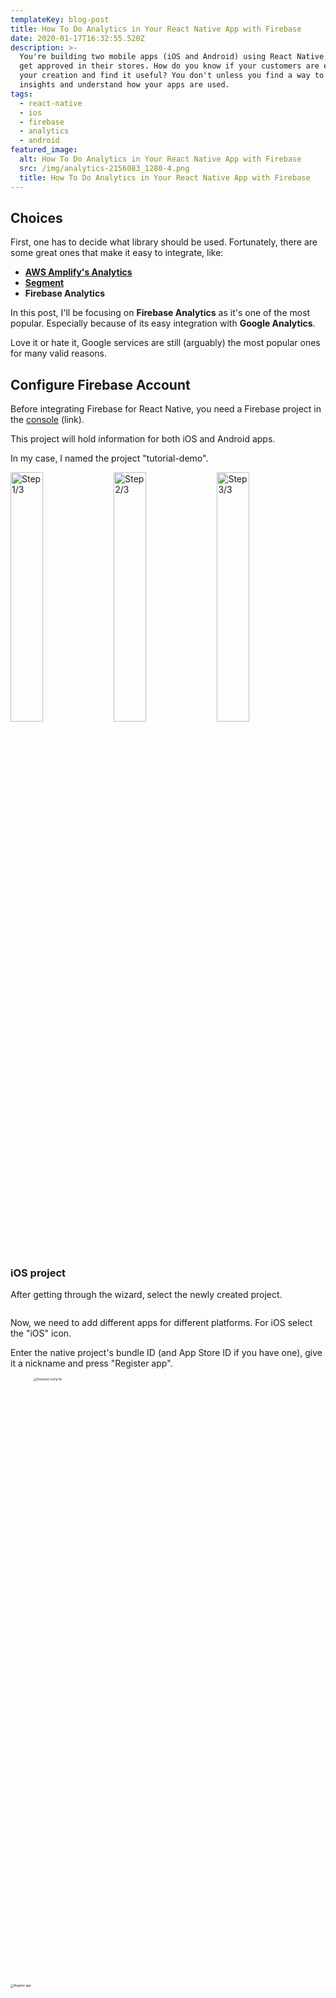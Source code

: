 ```yaml
---
templateKey: blog-post
title: How To Do Analytics in Your React Native App with Firebase
date: 2020-01-17T16:32:55.520Z
description: >-
  You're building two mobile apps (iOS and Android) using React Native. The apps
  get approved in their stores. How do you know if your customers are enjoying
  your creation and find it useful? You don't unless you find a way to get
  insights and understand how your apps are used.
tags:
  - react-native
  - ios
  - firebase
  - analytics
  - android
featured_image:
  alt: How To Do Analytics in Your React Native App with Firebase
  src: /img/analytics-2156083_1280-4.png
  title: How To Do Analytics in Your React Native App with Firebase
---
```


## Choices

First, one has to decide what library should be used. Fortunately, there are some great ones that make it easy to integrate, like:

- [**AWS Amplify's Analytics**](https://aws-amplify.github.io/docs/js/analytics)
- [**Segment**](https://segment.com/docs/connections/sources/catalog/libraries/mobile/react-native/)
- **Firebase Analytics**

In this post, I'll be focusing on **Firebase Analytics** as it's one of the most popular. Especially because of its easy integration with **Google Analytics**.

Love it or hate it, Google services are still (arguably) the most popular ones for many valid reasons.




## Configure Firebase Account

Before integrating Firebase for React Native, you need a Firebase project in the [console](https://console.firebase.google.com/) (link).

This project will hold information for both iOS and Android apps.

In my case, I named the project "tutorial-demo".

<img src="https://thepracticaldev.s3.amazonaws.com/i/n66h20c0jo9l7wqlplt4.png" alt="Step 1/3" style="width:32%" /> 

<img src="https://thepracticaldev.s3.amazonaws.com/i/q4ltod2rvy2ka4sx58ix.png" alt="Step 2/3" style="width:32%" />

<img src="https://thepracticaldev.s3.amazonaws.com/i/pmkk4nho3xk6y7dj55ao.png" alt="Step 3/3" style="width:32%" />



### iOS project

After getting through the wizard, select the newly created project.

<img src="https://thepracticaldev.s3.amazonaws.com/i/hjjiy3ozue2zb4jbujsc.png" alt="" style="zoom:50%;" />



Now, we need to add different apps for different platforms. For iOS select the "iOS" icon.

Enter the native project's bundle ID (and App Store ID if you have one), give it a nickname and press "Register app".

<img src="https://thepracticaldev.s3.amazonaws.com/i/3p16we3pl1yikgdz8u0i.png" alt="Register app" style="zoom:33%; width:50% height:90px" />

<img src="https://thepracticaldev.s3.amazonaws.com/i/l6ajy1s7oippvnno8zuq.png" alt="Download config file" style="zoom: 30%; width: 50%;" />



The Firebase console provides a `GoogleService-Info.plist` file. 

This contains a set of credentials for iOS devices to use when authenticating with your Firebase project.

Download the "GoogleService-Info.plist" presented in the second step and add it to the iOS native project. 

Don't forget to select the correct target if you're having multiple targets. Also, don't forget to select "Copy items if needed".

<img src="https://thepracticaldev.s3.amazonaws.com/i/z6vz1xs416stvd4q2rse.png" alt="" style="zoom:50%;width:50%" />

<img src="https://thepracticaldev.s3.amazonaws.com/i/lz0zifox7soy91nsg06h.png" alt="" style="zoom:50%;width:50%" />



**Note**: Open "GoogleService-Info.plist" and enable analytics by setting "YES" the key "IS_ANALYTICS_ENABLED".

![IS_ANALYTICS_ENABLED](https://thepracticaldev.s3.amazonaws.com/i/w43ht5y8l0q39d4jih4n.png)

The 3rd step is not relevant for us, as we are covered by the firebase package that will add the pods for us.

The 4th step is something that we can add later. For now, let's finish with Firebase console configurations.



### Android project

The android side of things is very similar.

Go to the project homepage and select the "Android" icon. 

<img src="https://thepracticaldev.s3.amazonaws.com/i/y88ph232jbqfda78895s.png" alt="Step 1" style="zoom:100%;width:45%;" />

<img src="https://thepracticaldev.s3.amazonaws.com/i/r0vqh8gi5p4ys2ybamuw.png" alt="Step 2" style="zoom:100%;width:45%;" />

Here, we have again a config file - this time called "google-services.json". 

Add it to the native project inside the "app" folder from the android project folder.




## Install and Configure Firebase Analytics package

For React Native, there is the official Firebase package: [https://invertase.io/oss/react-native-firebase/](https://invertase.io/oss/react-native-firebase/)

It contains all the Firebase services and we'll be installing and using the *[Analytics](https://invertase.io/oss/react-native-firebase/v6/analytics)* one.



Install the core and analytics packages:

```bash
yarn add @react-native-firebase/app
yarn add @react-native-firebase/analytics
```

Assuming the React Native version is >= 0.60, the module should be automatically linked to your project.

If not, you need to manually integrate the `app` module into your project. See the following steps for [Android](https://invertase.io/oss/react-native-firebase/v6/app/android) and [iOS](https://invertase.io/oss/react-native-firebase/v6/app/ios) for more information on manual linking.



Install the pods for the iOS app:

    cd ios && pod install && cd ..

**iOS**: I noticed that after integrating the firebase package I needed to do some extra steps to make it work:

 - clear the "Derived Data" 
 - clean the project
 - remove the existing app from the simulator/testing device

**Android:** In case the build or the gradle syncing is failing - it happened to me in one occasion, this is what I modified. 
 I think it has to do with auto-linking failing for some reason.

 *android/build.gradle*

 ```groovy
 buildscript {
 		// ...
     dependencies {
 				// ...
         classpath 'com.google.gms:google-services:4.3.2' // <---
     }
 }
 ```

 *android/app/build.gradle*

 ```groovy
 dependencies {
 		// ...
     implementation 'com.google.firebase:firebase-analytics:17.2.0' // <---
 		// ...
 }
 // ...
 
 apply plugin: 'com.android.application'        // <---
 apply plugin: 'com.google.gms.google-services' // <---
 ```



## Analytics layer


### Automatic events

Just by integrating the Analytics package there are some events that are collected automatically like:

*first_open, user_engagement, app_clear_data .* 

More details are provided here: [https://support.google.com/firebase/answer/6317485](https://support.google.com/firebase/answer/6317485)

### Custom events

What's cool about this package is that it provides predefined methods for different use cases depending on the nature of your app (e-commerce, games, etc.), but also bare-bones functions to customize your own event loggings.

Long story short, what we can do using react-native-firebase is:

- Log custom events

  ```javascript
  await analytics().logEvent("event_name", {"key_1": "value_1", "key_2": "value_2"});
  ```

  

- Log the opening of the app

  ```js
  await firebase.analytics().logAppOpen();
  ```

  

- Log the sign in/sign up event

  ```javascript
  await firebase.analytics().logLogin({
    method: 'facebook',
  });
  
  await firebase.analytics().logSignUp({
    method: 'facebook',
  });
  ```

> Behind the scenes, these specific events (logAppOpen, logLogin, logSignUp) are using the logEvent method specifying the key and some properties for you.



- Set user properties

  ```javascript
  await analytics().setUserId("id");
  await analytics().setUserProperty('email', email); // <--- DON'T DO THIS !!!
  await analytics().setUserProperties('account', {
  	'subscription': 'premium'
  });
  ```

  > It is highly recommended not to send any fragile and secret data to firebase (emails, passwords, names, etc.) - not even hashed.



- Tracking screens

  ```javascript
  await analytics().setCurrentScreen("screen_name", "screen_name");
  ```

  

And these are just a bunch of them. [**Here**](https://invertase.io/oss/react-native-firebase/v6/analytics/reference/module#logViewItem) are all the supported methods.




## Integrating it in your project and use cases

Now, to demo these events, let's do an old-fashioned class that we will be used to centralize the analytics code. An advantage of this approach would be that we can use multiple analytics solutions/packages by updating just one file. (Of course, it doesn't need to be a class but here we are :) )

```javascript
    import analytics, { firebase } from '@react-native-firebase/analytics';
    
    class Analytics {
      static init() {
        if (firebase.app().utils().isRunningInTestLab) {
          analytics().setAnalyticsCollectionEnabled(false);
        } else {
          analytics().setAnalyticsCollectionEnabled(true);
        }
      }
    
      static onSignIn = async userObject => {
        const { id, email } = userObject;
        await Promise.all([
          analytics().setUserId(id),
          analytics().setUserProperty('email', email), // <--- DON'T DO THIS !!!
          this.logEvent("sign_in")
        ]);
      };
    
      static onSignUp = async userObject => {
        const { id, email } = userObject;
        await Promise.all([
          analytics().setUserId(id),
          analytics().setUserProperty('email', email),  // <--- DON'T DO THIS !!!
          analytics().setUserProperty('created_at', new Date()),
          this.logEvent("sign_up")
        ]);
      };
    
      static setCurrentScreen = async screenName => {
        await analytics().setCurrentScreen(screenName, screenName);
      };
    
      static logEvent = async (eventName, propertyObject = {}) => {
        await analytics().logEvent(eventName, propertyObject);
      }
    
      static onSignOut = async () => {
        await analytics().resetAnalyticsData();
      };
    }
    
    export default Analytics;
```



### Track Sign ins

What's left is to use our Analytics static methods where they belong in the code
```javascript
    // src/screens/Login.js
    
    // ...imports
    
    const Login = () => {
    
      const { navigate } = useNavigation();
    
      const [email, setEmail] = useState('');
      const [password, setPassword] = useState('')
    
      const loginAction = async () => {
    
        //  validate inputs...
        //  api call for signing in...
    
        navigate('SignedIn');
        await Analytics.onSignIn({ id: "1", email })
      }
    
      return (
    	 // ...
      );
    
    }
```




### Tracking screens

Here we have multiple options depending on what do we need. 

Either track them separately in each component after they're being mounted or making use of events other packages we might have in our project. One example could be the beloved and frequently used react-navigation.

- useEffect hook inside the components.

```javascript
const HomepageScreen = () => {
  
  useEffect(() => {
    Analytics.setCurrentScreen('Homepage');
  }, []);

  return ( ... )
}
```



- navigation state changes directly on the app container. 

```javascript
// App.js

const AppContainer = createAppContainer(Navigator);

const App = () => {

	// Helper method
  const getActiveRouteName = navigationState => {
    if (!navigationState) {
      return null;
    }
    const route = navigationState.routes[navigationState.index];
    // dive into nested navigators
    if (route.routes) {
      return getActiveRouteName(route);
    }
    return route.routeName;
  };

  return (
    <Provider store={store}>
      <AppContainer
        onNavigationStateChange={(prevState, currentState, action) => {
          const currentRouteName = getActiveRouteName(currentState);
          const previousRouteName = getActiveRouteName(prevState);

          if (previousRouteName !== currentRouteName) {
            Analytics.setCurrentScreen(currentRouteName);
          }
        }}
      />
    </Provider>
  )
}

export default App;
```




### Custom events

An example would be to track in an image sharing app either the users are more inclined to use the camera or the camera roll.
```javascript
    // src/screens/Camera.js
    
    // ...imports
    const CameraScreen = ({ ... }) => {
    
      const { navigate } = useNavigation();
    
      const takePicture = async () => {
        if (this.camera) {
    	    // ...
          Analytics.logEvent("add_image", {
            "take_picture": true,
            "camera_roll": false
          });
    
          navigate('ImagesList');
        }
      }
    
      return (
        // ...
      );
    }
```




## Last step: see it working

Everything is installed, configured and implemented. Let's see if we get something from the app to the Firebase Console.

Nothing?...

Well, there is a delay of about 1 hour between logging and seeing the events on the dashboard. 

The good news is that there is something we can do to test it quickly - with a latency of about 1 second.

It is called **DebugView**.



### iOS

For the iOS project, we can pass an argument on the Run process by editing the scheme.

The argument is called -FIRDebugEnabled

![FIRDebugEnabled](https://thepracticaldev.s3.amazonaws.com/i/8wwabv04f2huw55bumey.png)

For the Release builds, we should specify the argument **-FIRDebugDisabled**.



### Android

To enable Debug mode on Android, just run:

    adb shell setprop debug.firebase.analytics.app package_name

This behaviour persists until you explicitly disable Debug mode by specifying the following command-line argument:

    adb shell setprop debug.firebase.analytics.app .none.

Now run the apps again and you should see some action in the Firebase console:

![Debug view](https://thepracticaldev.s3.amazonaws.com/i/f8aqg1pwvs7hyoc8zw48.png)

> From my experience: if for some mystical reason it doesn't work on iOS, what did the trick for me is to manually link the libraries in Xcode, like in the picture below.
>
> <img src="https://thepracticaldev.s3.amazonaws.com/i/h8d0rme5p3w94xkny0y9.png" alt="Integrate libs" style="zoom: 50%;" />




## Conclusion

And that's pretty much it.

What you can do from here is release your app and gather valuable information. Pair it with data from Google Analytics and you have the power (**and the data to back it up**) to decide what's the best next move.

For the full code here's the Github link: [https://github.com/calincrist/imageSharingApp](https://github.com/calincrist/imageSharingApp).



Previous blog post:
[How To Do Authentication using AWS Amplify in iOS](https://dev.to/calin_crist/how-to-do-authentication-using-aws-amplify-in-ios-4kb6)
